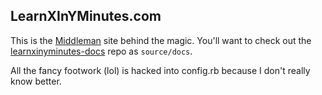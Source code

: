 ## LearnXInYMinutes.com

This is the [Middleman](https://middlemanapp.com) site behind the magic.
You'll want to check out the [learnxinyminutes-docs](https://github.com/adambard/learnxinyminutes-docs)
repo as `source/docs`.

All the fancy footwork (lol) is hacked into config.rb because I don't really know better.
